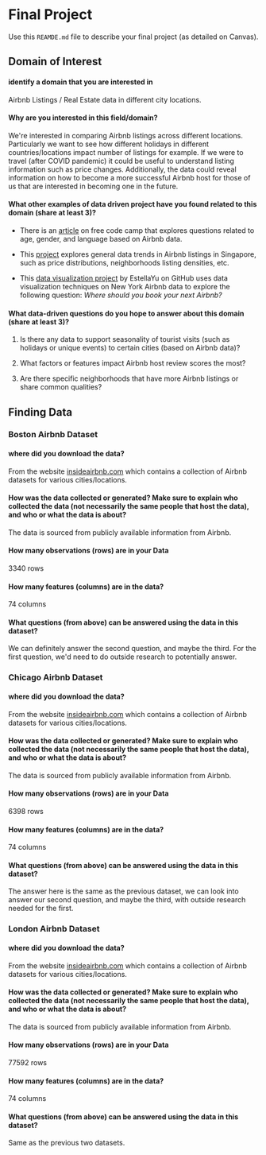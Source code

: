 # Final Project
Use this `REAMDE.md` file to describe your final project (as detailed on Canvas).

## Domain of Interest
#### identify a domain that you are interested in

Airbnb Listings / Real Estate data in different city locations.

#### Why are you interested in this field/domain?

We're interested in comparing Airbnb listings across different locations. Particularly we want to see how different holidays in different countries/locations impact number of listings for example.
If we were to travel (after COVID pandemic) it could be useful to understand listing information such as price changes. Additionally, the data could reveal information on how to become a more successful Airbnb host for those of us that are interested in becoming one in the future.

#### What other examples of data driven project have you found related to this domain (share at least 3)?

- There is an [article](https://www.freecodecamp.org/news/a-data-driven-story-of-airbnb-25e6c5be8973/) on free code camp that explores questions related to age, gender, and language based on Airbnb data.

- This [project](https://towardsdatascience.com/data-exploration-on-airbnb-singapore-01-40698c54cac3) explores general data trends in Airbnb listings in Singapore, such as price distributions, neighborhoods listing densities, etc.

- This [data visualization project](https://github.com/EstellaYu/Data_Visualization_Airbnb_Hotel) by EstellaYu on GitHub uses data visualization techniques on New York Airbnb data to explore the following question: _Where should you book your next Airbnb?_


#### What data-driven questions do you hope to answer about this domain (share at least 3)?

1) Is there any data to support seasonality of tourist visits (such as holidays or unique events) to certain cities (based on Airbnb data)?

2) What factors or features impact Airbnb host review scores the most?

3) Are there specific neighborhoods that have more Airbnb listings or share common qualities?

## Finding Data

### Boston Airbnb Dataset

#### where did you download the data?
From the website [insideairbnb.com](http://insideairbnb.com/get-the-data.html) which contains a collection of Airbnb datasets for various cities/locations.
#### How was the data collected or generated? Make sure to explain who collected the data (not necessarily the same people that host the data), and who or what the data is about?
The data is sourced from publicly available information from Airbnb.
#### How many observations (rows) are in your Data
3340 rows
#### How many features (columns) are in the data?
74 columns
#### What questions (from above) can be answered using the data in this dataset?
We can definitely answer the second question, and maybe the third. For the first question, we'd need to do outside research to potentially answer.

### Chicago Airbnb Dataset
#### where did you download the data?
From the website [insideairbnb.com](http://insideairbnb.com/get-the-data.html) which contains a collection of Airbnb datasets for various cities/locations.
#### How was the data collected or generated? Make sure to explain who collected the data (not necessarily the same people that host the data), and who or what the data is about?
The data is sourced from publicly available information from Airbnb.
#### How many observations (rows) are in your Data
6398 rows
#### How many features (columns) are in the data?
74 columns
#### What questions (from above) can be answered using the data in this dataset?
The answer here is the same as the previous dataset, we can look into answer our second question, and maybe the third, with outside research needed for the first.

### London Airbnb Dataset
#### where did you download the data?
From the website [insideairbnb.com](http://insideairbnb.com/get-the-data.html) which contains a collection of Airbnb datasets for various cities/locations.
#### How was the data collected or generated? Make sure to explain who collected the data (not necessarily the same people that host the data), and who or what the data is about?
The data is sourced from publicly available information from Airbnb.
#### How many observations (rows) are in your Data
77592 rows
#### How many features (columns) are in the data?
74 columns
#### What questions (from above) can be answered using the data in this dataset?
Same as the previous two datasets.
